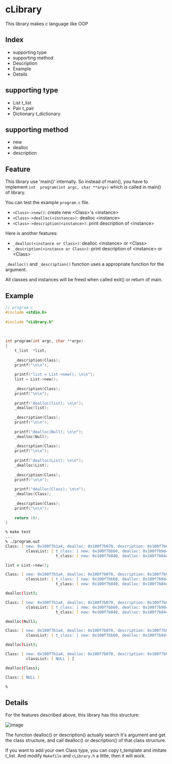 # cLibrary

This library makes c language like OOP

## Index

- supporting type
- supporting method
- Description
- Example
- Details

## supporting type

- List  t\_list
- Pair  t\_pair
- Dictionary  t\_dictionary

## supporting method

- new
- dealloc
- description

## Feature

This library use 'main()' internally. So instead of main(), you have to implement `int  program(int argc, char **argv)` which is called in main() of library.

You can test the example `program.c` file.

- `<Class>->new()`: create new \<Class\>'s \<instance\>
- `<Class>->dealloc(<instance>)`: dealloc \<instance\>
- `<Class>->description(<instance>)`: print description of \<instance\>

Here is another features:

- `_dealloc(<instance or Class>)`: dealloc \<instance\> or \<Class\>
- `_description(<instance or Class>)`: print description of \<instance\> or \<Class\>

`_dealloc()` and `_description()` function uses a appropriate function for the argument.

All classes and instances will be freed when called exit() or return of main.

## Example

```c
// program.c
#include <stdio.h>                     
                                       
#include "cLibrary.h"                  
                                       
                                       
                                       
int program(int argc, char **argv)     
{                                      
    t_list  *list;                     
                                       
    _description(Class);                
    printf("\n\n");                    
                                       
    printf("list = List->new(); \n\n");
    list = List->new();                
                                       
    _description(Class);                
    printf("\n\n");                    
                                       
    printf("dealloc(list); \n\n");     
    _dealloc(list);                     
                                       
    _description(Class);                
    printf("\n\n");                    
                                       
    printf("dealloc(Null); \n\n");     
    _dealloc(Null);                     
                                       
    _description(Class);                
    printf("\n\n");                    
                                       
    printf("dealloc(List); \n\n");     
    _dealloc(List);                     
                                       
    _description(Class);                
    printf("\n\n");                    
                                       
    printf("dealloc(Class); \n\n");    
    _dealloc(Class);                    
                                       
    _description(Class);                
    printf("\n\n");                    
                                       
    return (0);                        
}                                      
```

```zsh
% make test
...
% ./program.out
Class: [ new: 0x100f7b1a4, dealloc: 0x100f7b070, description: 0x100f7b0b4,
         classList: [ t_class: [ new: 0x100f7bb60, dealloc: 0x100f7b9d4, description: 0x100f7ba48, t_primitiveList: [ NULL ] ],
                      t_class: [ new: 0x100f7b840, dealloc: 0x100f7b84c, description: 0x100f7b85c, t_primitiveList: [ 0x0 ] ] ] ]

list = List->new();

Class: [ new: 0x100f7b1a4, dealloc: 0x100f7b070, description: 0x100f7b0b4,
         classList: [ t_class: [ new: 0x100f7bb60, dealloc: 0x100f7b9d4, description: 0x100f7ba48, t_primitiveList: [ 0x1276067b0 ] ],
                      t_class: [ new: 0x100f7b840, dealloc: 0x100f7b84c, description: 0x100f7b85c, t_primitiveList: [ 0x0 ] ] ] ]

dealloc(list);

Class: [ new: 0x100f7b1a4, dealloc: 0x100f7b070, description: 0x100f7b0b4,
         classList: [ t_class: [ new: 0x100f7bb60, dealloc: 0x100f7b9d4, description: 0x100f7ba48, t_primitiveList: [ NULL ] ],
                      t_class: [ new: 0x100f7b840, dealloc: 0x100f7b84c, description: 0x100f7b85c, t_primitiveList: [ 0x0 ] ] ] ]

dealloc(Null);

Class: [ new: 0x100f7b1a4, dealloc: 0x100f7b070, description: 0x100f7b0b4,
         classList: [ t_class: [ new: 0x100f7bb60, dealloc: 0x100f7b9d4, description: 0x100f7ba48, t_primitiveList: [ NULL ] ] ] ]

dealloc(List);

Class: [ new: 0x100f7b1a4, dealloc: 0x100f7b070, description: 0x100f7b0b4,
         classList: [ NULL ] ]

dealloc(Class);

Class: [ NULL ]

%
```

## Details

For the features described above, this library has this structure:

![image](https://i.imgur.com/q8ILNCo.png)

The function dealloc() or description() actually search it's argument and get the class structure, and call dealloc() or description() of that class structure.

If you want to add your own Class type, you can copy t\_template and imitate t\_list. And modify `Makefile` and `cLibrary.h` a little, then it will work.
